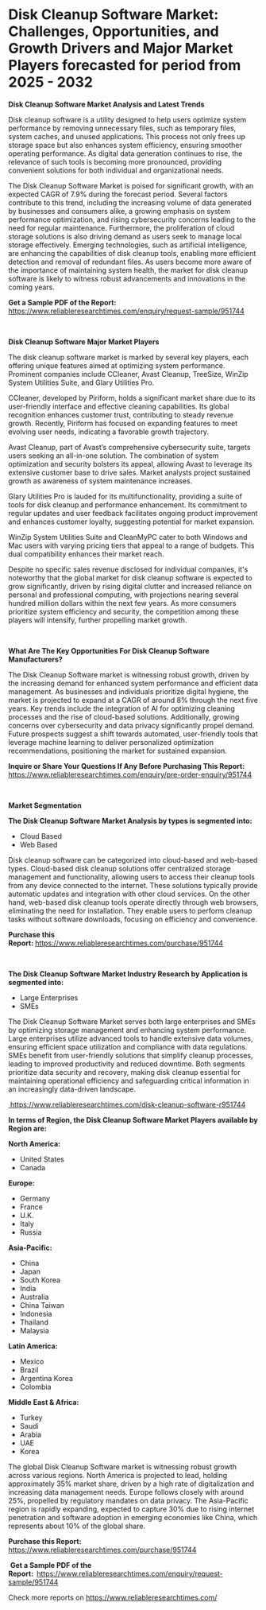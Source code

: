 <p><h1>Disk Cleanup Software Market: Challenges, Opportunities, and Growth Drivers and Major Market Players forecasted for period from 2025 - 2032</h1></p><p><strong>Disk Cleanup Software Market Analysis and Latest Trends</strong></p>
<p><p>Disk cleanup software is a utility designed to help users optimize system performance by removing unnecessary files, such as temporary files, system caches, and unused applications. This process not only frees up storage space but also enhances system efficiency, ensuring smoother operating performance. As digital data generation continues to rise, the relevance of such tools is becoming more pronounced, providing convenient solutions for both individual and organizational needs.</p><p>The Disk Cleanup Software Market is poised for significant growth, with an expected CAGR of 7.9% during the forecast period. Several factors contribute to this trend, including the increasing volume of data generated by businesses and consumers alike, a growing emphasis on system performance optimization, and rising cybersecurity concerns leading to the need for regular maintenance. Furthermore, the proliferation of cloud storage solutions is also driving demand as users seek to manage local storage effectively. Emerging technologies, such as artificial intelligence, are enhancing the capabilities of disk cleanup tools, enabling more efficient detection and removal of redundant files. As users become more aware of the importance of maintaining system health, the market for disk cleanup software is likely to witness robust advancements and innovations in the coming years.</p></p>
<p><strong>Get a Sample PDF of the Report:&nbsp;</strong> <a href="https://www.reliableresearchtimes.com/enquiry/request-sample/951744?utm_campaign=2938&utm_medium=2&utm_source=Github&utm_content=ia&utm_term=06032025&utm_id=disk-cleanup-software">https://www.reliableresearchtimes.com/enquiry/request-sample/951744</a></p>
<p>&nbsp;</p>
<p><strong>Disk Cleanup Software Major Market Players</strong></p>
<p><p>The disk cleanup software market is marked by several key players, each offering unique features aimed at optimizing system performance. Prominent companies include CCleaner, Avast Cleanup, TreeSize, WinZip System Utilities Suite, and Glary Utilities Pro. </p><p>CCleaner, developed by Piriform, holds a significant market share due to its user-friendly interface and effective cleaning capabilities. Its global recognition enhances customer trust, contributing to steady revenue growth. Recently, Piriform has focused on expanding features to meet evolving user needs, indicating a favorable growth trajectory.</p><p>Avast Cleanup, part of Avast’s comprehensive cybersecurity suite, targets users seeking an all-in-one solution. The combination of system optimization and security bolsters its appeal, allowing Avast to leverage its extensive customer base to drive sales. Market analysts project sustained growth as awareness of system maintenance increases.</p><p>Glary Utilities Pro is lauded for its multifunctionality, providing a suite of tools for disk cleanup and performance enhancement. Its commitment to regular updates and user feedback facilitates ongoing product improvement and enhances customer loyalty, suggesting potential for market expansion.</p><p>WinZip System Utilities Suite and CleanMyPC cater to both Windows and Mac users with varying pricing tiers that appeal to a range of budgets. This dual compatibility enhances their market reach.</p><p>Despite no specific sales revenue disclosed for individual companies, it's noteworthy that the global market for disk cleanup software is expected to grow significantly, driven by rising digital clutter and increased reliance on personal and professional computing, with projections nearing several hundred million dollars within the next few years. As more consumers prioritize system efficiency and security, the competition among these players will intensify, further propelling market growth.</p></p>
<p>&nbsp;</p>
<p><strong>What Are The Key Opportunities For Disk Cleanup Software Manufacturers?</strong></p>
<p><p>The Disk Cleanup Software market is witnessing robust growth, driven by the increasing demand for enhanced system performance and efficient data management. As businesses and individuals prioritize digital hygiene, the market is projected to expand at a CAGR of around 8% through the next five years. Key trends include the integration of AI for optimizing cleaning processes and the rise of cloud-based solutions. Additionally, growing concerns over cybersecurity and data privacy significantly propel demand. Future prospects suggest a shift towards automated, user-friendly tools that leverage machine learning to deliver personalized optimization recommendations, positioning the market for sustained expansion.</p></p>
<p><strong>Inquire or Share Your Questions If Any Before Purchasing This Report:</strong> <a href="https://www.reliableresearchtimes.com/enquiry/pre-order-enquiry/951744?utm_campaign=2938&utm_medium=2&utm_source=Github&utm_content=ia&utm_term=06032025&utm_id=disk-cleanup-software">https://www.reliableresearchtimes.com/enquiry/pre-order-enquiry/951744</a></p>
<p>&nbsp;</p>
<p><strong>Market Segmentation</strong></p>
<p><strong>The Disk Cleanup Software Market Analysis by types is segmented into:</strong></p>
<p><ul><li>Cloud Based</li><li>Web Based</li></ul></p>
<p><p>Disk cleanup software can be categorized into cloud-based and web-based types. Cloud-based disk cleanup solutions offer centralized storage management and functionality, allowing users to access their cleanup tools from any device connected to the internet. These solutions typically provide automatic updates and integration with other cloud services. On the other hand, web-based disk cleanup tools operate directly through web browsers, eliminating the need for installation. They enable users to perform cleanup tasks without software downloads, focusing on efficiency and convenience.</p></p>
<p><strong>Purchase this Report:&nbsp;</strong><a href="https://www.reliableresearchtimes.com/purchase/951744?utm_campaign=2938&utm_medium=2&utm_source=Github&utm_content=ia&utm_term=06032025&utm_id=disk-cleanup-software">https://www.reliableresearchtimes.com/purchase/951744</a></p>
<p>&nbsp;</p>
<p><strong>The Disk Cleanup Software Market Industry Research by Application is segmented into:</strong></p>
<p><ul><li>Large Enterprises</li><li>SMEs</li></ul></p>
<p><p>The Disk Cleanup Software Market serves both large enterprises and SMEs by optimizing storage management and enhancing system performance. Large enterprises utilize advanced tools to handle extensive data volumes, ensuring efficient space utilization and compliance with data regulations. SMEs benefit from user-friendly solutions that simplify cleanup processes, leading to improved productivity and reduced downtime. Both segments prioritize data security and recovery, making disk cleanup essential for maintaining operational efficiency and safeguarding critical information in an increasingly data-driven landscape.</p></p>
<p><a href="https://www.reliableresearchtimes.com/disk-cleanup-software-r951744?utm_campaign=2938&utm_medium=2&utm_source=Github&utm_content=ia&utm_term=06032025&utm_id=disk-cleanup-software">&nbsp;https://www.reliableresearchtimes.com/disk-cleanup-software-r951744</a></p>
<p><strong>In terms of Region, the Disk Cleanup Software Market Players available by Region are:</strong></p>
<p>
    <p> <strong> North America: </strong>
        <ul>
            <li>United States</li>
            <li>Canada</li>
        </ul>
        </p> 
    <p> <strong> Europe: </strong>
        <ul>
            <li>Germany</li>
            <li>France</li>
            <li>U.K.</li>
            <li>Italy</li>
            <li>Russia</li>
        </ul>
        </p> 
    <p> <strong> Asia-Pacific: </strong>
        <ul>
            <li>China</li>
            <li>Japan</li>
            <li>South Korea</li>
            <li>India</li>
            <li>Australia</li>
            <li>China Taiwan</li>
            <li>Indonesia</li>
            <li>Thailand</li>
            <li>Malaysia</li>
        </ul>
        </p> 
    <p> <strong> Latin America: </strong>
        <ul>
            <li>Mexico</li>
            <li>Brazil</li>
            <li>Argentina Korea</li>
            <li>Colombia</li>
        </ul>
        </p> 
    <p> <strong> Middle East & Africa: </strong>
        <ul>
            <li>Turkey</li>
            <li>Saudi</li>
            <li>Arabia</li>
            <li>UAE</li>
            <li>Korea</li>
        </ul>
    </p>
    </p>
<p><p>The global Disk Cleanup Software market is witnessing robust growth across various regions. North America is projected to lead, holding approximately 35% market share, driven by a high rate of digitalization and increasing data management needs. Europe follows closely with around 25%, propelled by regulatory mandates on data privacy. The Asia-Pacific region is rapidly expanding, expected to capture 30% due to rising internet penetration and software adoption in emerging economies like China, which represents about 10% of the global share.</p></p>
<p><strong>Purchase this Report: </strong><a href="https://www.reliableresearchtimes.com/purchase/951744?utm_campaign=2938&utm_medium=2&utm_source=Github&utm_content=ia&utm_term=06032025&utm_id=disk-cleanup-software">https://www.reliableresearchtimes.com/purchase/951744</a></p>
<p>&nbsp;<strong>Get a Sample PDF of the Report:&nbsp;&nbsp;</strong><a href="https://www.reliableresearchtimes.com/enquiry/request-sample/951744?utm_campaign=2938&utm_medium=2&utm_source=Github&utm_content=ia&utm_term=06032025&utm_id=disk-cleanup-software">https://www.reliableresearchtimes.com/enquiry/request-sample/951744</a></p>
<p><strong></strong></p>
<p>Check more reports on <a href="https://www.reliableresearchtimes.com/?utm_campaign=2938&utm_medium=2&utm_source=Github&utm_content=ia&utm_term=06032025&utm_id=disk-cleanup-software">https://www.reliableresearchtimes.com/</a></p>